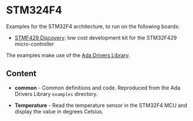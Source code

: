 # STM324F4

Examples for the STM32F4 architecture, to run on the following boards:

* [STMF429 Discovery](http://www.st.com/en/evaluation-tools/32f429idiscovery.html): low cost development kit for the STM32F429 micro-controller 

The examples make use of the [Ada Drivers Library](https://github.com/AdaCore/Ada_Drivers_Library).

## Content

* **common** - Common definitions and code. Reproduced from the Ada Drivers Library `examples` directory.

* **Temperature** - Read the temperature sensor in the STM32F4 MCU and display the value in degrees Celsius.


